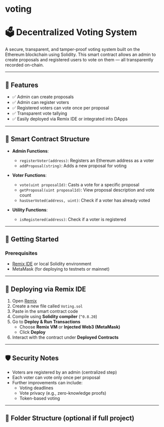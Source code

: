 # voting
# 🗳️ Decentralized Voting System

A secure, transparent, and tamper-proof voting system built on the Ethereum blockchain using Solidity. This smart contract allows an admin to create proposals and registered users to vote on them — all transparently recorded on-chain.

---

## 🚀 Features

- ✅ Admin can create proposals
- ✅ Admin can register voters
- ✅ Registered voters can vote once per proposal
- ✅ Transparent vote tallying
- ✅ Easily deployed via Remix IDE or integrated into DApps

---

## 🧱 Smart Contract Structure

- **Admin Functions**:
  - `registerVoter(address)`: Registers an Ethereum address as a voter
  - `addProposal(string)`: Adds a new proposal for voting

- **Voter Functions**:
  - `vote(uint proposalId)`: Casts a vote for a specific proposal
  - `getProposal(uint proposalId)`: View proposal description and vote count
  - `hasUserVoted(address, uint)`: Check if a voter has already voted

- **Utility Functions**:
  - `isRegistered(address)`: Check if a voter is registered

---

## 🔧 Getting Started

### Prerequisites

- [Remix IDE](https://remix.ethereum.org) or local Solidity environment
- MetaMask (for deploying to testnets or mainnet)

---

## 🧪 Deploying via Remix IDE

1. Open [Remix](https://remix.ethereum.org)
2. Create a new file called `Voting.sol`
3. Paste in the smart contract code
4. Compile using **Solidity compiler** (`^0.8.20`)
5. Go to **Deploy & Run Transactions**
   - Choose **Remix VM** or **Injected Web3 (MetaMask)**
   - Click **Deploy**
6. Interact with the contract under **Deployed Contracts**

---

## 🛡️ Security Notes

- Voters are registered by an admin (centralized step)
- Each voter can vote only once per proposal
- Further improvements can include:
  - Voting deadlines
  - Vote privacy (e.g., zero-knowledge proofs)
  - Token-based voting

---

## 📁 Folder Structure (optional if full project)

